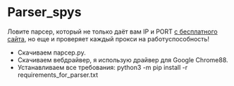 # Parser_spys
Ловите парсер, который не только даёт вам IP и PORT [с бесплатного сайта](spys.one/proxies"spys.one"), но еще и проверяет каждый прокси на работуспособность!
* Скачиваем парсер.pу.
* Скачиваем вебдрайвер, я использую драйвер для Google Chrome88.
* Устанавливаем все требования: python3 -m pip install -r requirements_for_parser.txt
